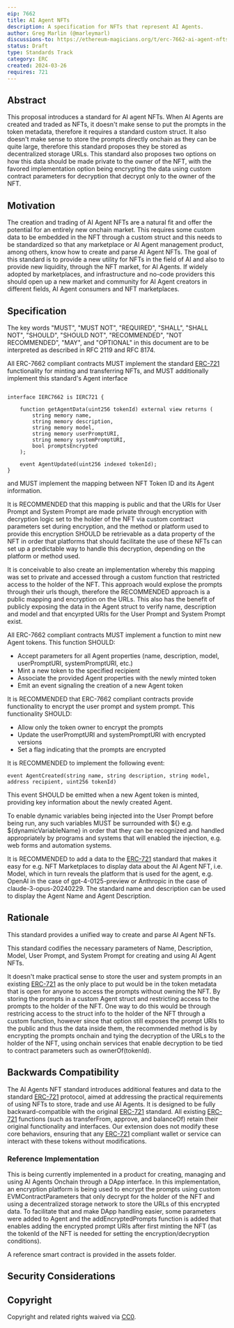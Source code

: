 ```yaml
---
eip: 7662
title: AI Agent NFTs
description: A specification for NFTs that represent AI Agents.
author: Greg Marlin (@marleymarl)
discussions-to: https://ethereum-magicians.org/t/erc-7662-ai-agent-nfts/19371
status: Draft
type: Standards Track
category: ERC
created: 2024-03-26
requires: 721
---
```


## Abstract

This proposal introduces a standard for AI agent NFTs. When AI Agents are created and traded as NFTs, it doesn't make sense to put the prompts in the token metadata, therefore it requires a standard custom struct. It also doesn't make sense to store the prompts directly onchain as they can be quite large, therefore this standard proposes they be stored as decentralized storage URLs. This standard also proposes two options on how this data should be made private to the owner of the NFT, with the favored implementation option being encrypting the data using custom contract parameters for decryption that decrypt only to the owner of the NFT. 

## Motivation

The creation and trading of AI Agent NFTs are a natural fit and offer the potential for an entirely new onchain market. This requires some custom data to be embedded in the NFT through a custom struct and this needs to be standardized so that any marketplace or AI Agent management product, among others, know how to create and parse AI Agent NFTs.  The goal of this standard is to provide a new utility for NFTs in the field of AI and also to provide new liquidity, through the NFT market, for AI Agents. If widely adopted by marketplaces, and infrastructure and no-code providers this should open up a new market and community for AI Agent creators in different fields, AI Agent consumers and NFT marketplaces. 


## Specification

The key words "MUST", "MUST NOT", "REQUIRED", "SHALL", "SHALL NOT", "SHOULD", "SHOULD NOT", "RECOMMENDED", "NOT RECOMMENDED", "MAY", and "OPTIONAL" in this document are to be interpreted as described in RFC 2119 and RFC 8174.


All ERC-7662 compliant contracts MUST implement the standard [ERC-721](./eip-721.md) functionality for minting and transferring NFTs, and MUST additionally implement this standard's Agent interface

```solidity
   
interface IERC7662 is IERC721 {

    function getAgentData(uint256 tokenId) external view returns (
        string memory name,
        string memory description,
        string memory model,
        string memory userPromptURI,
        string memory systemPromptURI,
        bool promptsEncrypted
    );

    event AgentUpdated(uint256 indexed tokenId);
}
```

and MUST implement the mapping between NFT Token ID and its Agent information.

It is RECOMMENDED that this mapping is public and that the URIs for User Prompt and System Prompt are made private through encryption with decryption logic set to the holder of the NFT via custom contract parameters set during encryption, and the method or platform used to provide this encryption SHOULD be retrievable as a data property of the NFT in order that platforms that should facilitate the use of these NFTs can set up a predictable way to handle this decryption, depending on the platform or method used.  

It is conceivable to also create an implementation whereby this mapping was set to private and accessed through a custom function that restricted access to the holder of the NFT. This approach would explose the prompts through their urls though, therefore the RECOMMENDED approach is a public mapping and encryption on the URLs. This also has the benefit of publicly exposing the data in the Agent struct to verify name, description and model and that encyrpted URIs for the User Prompt and System Prompt exist. 

All ERC-7662 compliant contracts MUST implement a function to mint new Agent tokens. This function SHOULD:

- Accept parameters for all Agent properties (name, description, model, userPromptURI, systemPromptURI, etc.)
- Mint a new token to the specified recipient
- Associate the provided Agent properties with the newly minted token
- Emit an event signaling the creation of a new Agent token

It is RECOMMENDED that ERC-7662 compliant contracts provide functionality to encrypt the user prompt and system prompt. This functionality SHOULD:

- Allow only the token owner to encrypt the prompts
- Update the userPromptURI and systemPromptURI with encrypted versions
- Set a flag indicating that the prompts are encrypted

It is RECOMMENDED to implement the following event: 

```solidity
event AgentCreated(string name, string description, string model, address recipient, uint256 tokenId)

```

This event SHOULD be emitted when a new Agent token is minted, providing key information about the newly created Agent.

To enable dynamic variables being injected into the User Prompt before being run, any such variables MUST be surrounded with ${} e.g. ${dynamicVariableName} in order that they can be recognized and handled appropriately by programs and systems that will enabled the injection, e.g. web forms and automation systems. 

It is RECOMMENDED to add a data to the [ERC-721](./eip-721.md) standard that makes it easy for e.g. NFT Marketplaces to display data about the AI Agent NFT, i.e. Model, which in turn reveals the platform that is used for the agent, e.g. OpenAI in the case of gpt-4-0125-preview or Anthropic in the case of claude-3-opus-20240229. The standard name and description can be used to display the Agent Name and Agent Description. 

## Rationale

This standard provides a unified way to create and parse AI Agent NFTs. 

This standard codifies the necessary parameters of Name, Description, Model, User Prompt, and System Prompt for creating and using AI Agent NFTs. 

It doesn't make practical sense to store the user and system prompts in an existing [ERC-721](./eip-721.md) as the only place to put would be in the token metadata that is open for anyone to access the prompts without owning the NFT. By storing the prompts in a custom Agent struct and restricting access to the prompts to the holder of the NFT.  One way to do this would be through restricing access to the struct info to the holder of the NFT through a custom function, however since that option still exposes the prompt URIs to the public and thus the data inside them, the recommended method is by encrypting the prompts onchain and tying the decryption of the URLs to the holder of the NFT, using onchain services that enable decryption to be tied to contract parameters such as ownerOf(tokenId).
 

## Backwards Compatibility

The AI Agents NFT standard introduces additional features and data to the standard [ERC-721](./eip-721.md) protocol, aimed at addressing the practical requirements of using NFTs to store, trade and use AI Agents. It is designed to be fully backward-compatible with the original [ERC-721](./eip-721.md) standard.  All existing [ERC-721](./eip-721.md) functions (such as transferFrom, approve, and balanceOf) retain their original functionality and interfaces. Our extension does not modify these core behaviors, ensuring that any [ERC-721](./eip-721.md) compliant wallet or service can interact with these tokens without modifications.

### Reference Implementation

This is being currently implemented in a product for creating, managing and using AI Agents Onchain through a DApp interface. In this implementation, an encryption platform is being used to encrypt the prompts using custom EVMContractParameters that only decrypt for the holder of the NFT and using a decentralized storage network to store the URLs of this encrypted data. To facilitate that and make DApp handling easier, some parameters were added to Agent and the addEncryptedPrompts function is added that enables adding the encrypted prompt URIs after first minting the NFT (as the tokenId of the NFT is needed for setting the encryption/decryption conditions).

A reference smart contract is provided in the assets folder. 



## Security Considerations

<!-- TODO -->

## Copyright

Copyright and related rights waived via [CC0](../LICENSE.md).
